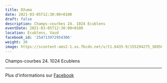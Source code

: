 ```yaml
---
title: Džuma
date: 2021-03-05T12:30:00+0100
draft: false
description: Champs-courbes 24. 1024 Ecublens
eventDate: 2021-03-05T12:30:00+0100
location: Écublens, Vaud
facebook_id: '254713972954306'
weight: 30
image: https://scontent-ams2-1.xx.fbcdn.net/v/t1.6435-9/155294275_3695079563921169_4909597834044538694_n.jpg?_nc_cat=101&ccb=1-7&_nc_sid=9e60e4&_nc_ohc=DgwuQwV-QE8Q7kNvwHh_Xbu&_nc_oc=AdlCfDUQF22lZz9Wpq-TSMxWMjVS_HXpE5ZjGRh74C0sdEuhGJcqYB3Y5QCbAIJamhE&_nc_zt=23&_nc_ht=scontent-ams2-1.xx&edm=ABTKTjYEAAAA&_nc_gid=wG-MuYDOlTD-0K8_ujcbtA&oh=00_AfcYc1nP0xEOBqfMb0C6_aZ6e2yFTmUDXga05qQ37ytivA&oe=691D1ADB
---
```


Champs-courbes 24. 1024 Ecublens

---

Plus d'informations sur [Facebook](https://facebook.com/events/254713972954306)